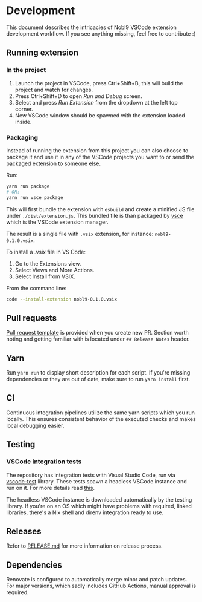 # Development

This document describes the intricacies of Nobl9 VSCode extension development workflow.
If you see anything missing, feel free to contribute :)

## Running extension

### In the project

1. Launch the project in VSCode, press Ctrl+Shift+B,
this will build the project and watch for changes.
2. Press Ctrl+Shift+D to open _Run and Debug_ screen.
3. Select and press _Run Extension_ from the dropdown at the left top corner.
4. New VSCode window should be spawned with the extension loaded inside.

### Packaging

Instead of running the extension from this project you can also choose to
package it and use it in any of the VSCode projects you want to or send the
packaged extension to someone else.

Run:

```bash
yarn run package
# OR:
yarn run vsce package
```

This will first bundle the extension with `esbuild` and create a minified
JS file under `./dist/extension.js`.
This bundled file is than packaged by [vsce](https://github.com/microsoft/vscode-vsce)
which is the VSCode extension manager.

The result is a single file with `.vsix` extension,
for instance: `nobl9-0.1.0.vsix`.

To install a .vsix file in VS Code:

1. Go to the Extensions view.
2. Select Views and More Actions.
3. Select Install from VSIX.

From the command line:

```bash
code --install-extension nobl9-0.1.0.vsix
```

## Pull requests

[Pull request template](../.github/pull_request_template.md)
is provided when you create new PR.
Section worth noting and getting familiar with is located under
`## Release Notes` header.

## Yarn

Run `yarn run` to display short description for each script.
If you're missing dependencies or they are out of date, make sure to run
`yarn install` first.

## CI

Continuous integration pipelines utilize the same yarn scripts which
you run locally. This ensures consistent behavior of the executed checks
and makes local debugging easier.

## Testing

### VSCode integration tests

The repository has integration tests with Visual Studio Code,
run via [vscode-test](https://github.com/microsoft/vscode-test) library.
These tests spawn a headless VSCode instance and run on it.
For more details read
[this](https://code.visualstudio.com/api/working-with-extensions/testing-extension).

The headless VSCode instance is downloaded automatically
by the testing library. If you're on an OS which might have problems with
required, linked libraries, there's a Nix shell and direnv integration
ready to use.

## Releases

Refer to [RELEASE.md](./RELEASE.md) for more information on release process.

## Dependencies

Renovate is configured to automatically merge minor and patch updates.
For major versions, which sadly includes GitHub Actions, manual approval
is required.
